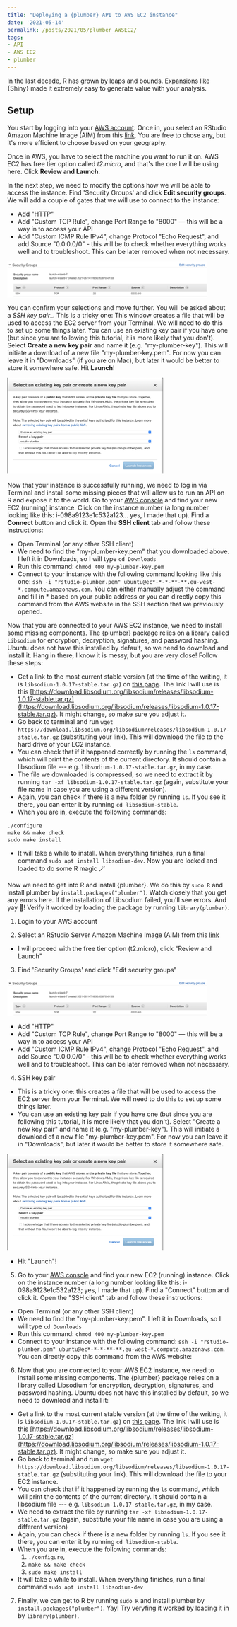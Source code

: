 ```yaml
---
title: "Deploying a {plumber} API to AWS EC2 instance"
date: '2021-05-14'
permalink: /posts/2021/05/plumber_AWSEC2/
tags:
- API
- AWS EC2
- plumber
---
```


In the last decade, R has grown by leaps and bounds. Expansions like {Shiny} made it extremely easy to generate value with your analysis.


## Setup

You start by logging into your [AWS account](http://console.aws.amazon.com). Once in, you select an RStudio Amazon Machine Image (AIM) from this [link](https://www.louisaslett.com/RStudio_AMI/). You are free to chose any, but it's more efficient to choose based on your geography.

Once in AWS, you have to select the machine you want to run it on. AWS EC2 has free tier option called _t2.micro_, and that's the one I will be using here. Click __Review and Launch__.

In the next step, we need to modify the options how we will be able to access the instance. Find 'Security Groups' and click __Edit security groups__. We will add a couple of gates that we will use to connect to the instance:

  - Add "HTTP"
  - Add "Custom TCP Rule", change Port Range to "8000" — this will be a way in to access your API
  - Add "Custom ICMP Rule IPv4", change Protocol "Echo Request", and add Source "0.0.0.0/0" - this will be to check whether everything works well and to troubleshoot. This can be later removed when not necessary.

<img src="/images/api-tutorial-pic1.png" width="90%" align = "middle">

You can confirm your selections and move further. You will be asked about a _SSH key pair__. This is a tricky one: This window creates a file that will be used to access the EC2 server from your Terminal. We will need to do this to set up some things later. You can use an existing key pair if you have one (but since you are following this tutorial, it is more likely that you don't). Select __Create a new key pair__ and name it (e.g. "my-plumber-key"). This will initiate a download of a new file "my-plumber-key.pem". For now you can leave it in "Downloads" (if you are on Mac), but later it would be better to store it somewhere safe. Hit __Launch__!
  
  <img src="/images/api-tutorial-pic2.png" width="70%">
  
Now that your instance is successfully running, we need to log in via Terminal and install some missing pieces that will allow us to run an API on R and expose it to the world. Go to your [AWS console](http://console.aws.amazon.com) and find your new EC2 (running) instance. Click on the instance number (a long number looking like this: i-098a9123e1c532a123... yes, I made that up). Find a __Connect__ button and click it. Open the __SSH client__ tab and follow these instructions:

  - Open Terminal (or any other SSH client)
  - We need to find the "my-plumber-key.pem" that you downloaded above. I left it in Downloads, so I will type `cd Downloads`
  - Run this command: `chmod 400 my-plumber-key.pem`
  - Connect to your instance with the following command looking like this one: `ssh -i "rstudio-plumber.pem" ubuntu@ec*-*-*-**-**.eu-west-*.compute.amazonaws.com`. You can either manually adjust the command and fill in * based on your public address or you can directly copy this command from the AWS website in the SSH section that we previously opened.
  
Now that you are connected to your AWS EC2 instance, we need to install some missing components. The {plumber} package relies on a library called `Libsodium` for encryption, decryption, signatures, and password hashing. Ubuntu does not have this installed by default, so we need to download and install it. Hang in there, I know it is messy, but you are very close! Follow these steps:

  - Get a link to the most current stable version (at the time of the writing, it is `libsodium-1.0.17-stable.tar.gz`) on [this page](https://download.libsodium.org/libsodium/releases/). The link I will use is this [https://download.libsodium.org/libsodium/releases/libsodium-1.0.17-stable.tar.gz](https://download.libsodium.org/libsodium/releases/libsodium-1.0.17-stable.tar.gz). It might change, so make sure you adjust it.
  - Go back to terminal and run `wget https://download.libsodium.org/libsodium/releases/libsodium-1.0.17-stable.tar.gz` (substituting your link). This will download the file to the hard drive of your EC2 instance.
  - You can check that if it happened correctly by running the `ls` command, which will print the contents of the current directory. It should contain a libsodium file --- e.g. `libsodium-1.0.17-stable.tar.gz`, in my case.
  - The file we downloaded is compressed, so we need to extract it by running `tar -xf libsodium-1.0.17-stable.tar.gz` (again, substitute your file name in case you are using a different version).
  - Again, you can check if there is a new folder by running `ls`. If you see it there, you can enter it by running `cd libsodium-stable`.
  - When you are in, execute the following commands: 

```shell
./configure
make && make check
sudo make install
```

  - It will take a while to install. When everything finishes, run a final command `sudo apt install libsodium-dev`. Now you are locked and loaded to do some R magic 🪄
  
Now we need to get into R and install {plumber}. We do this by `sudo R` and install plumber by `install.packages("plumber")`. Watch closely that you get any errors here. If the installation of Libsodium failed, you'll see errors. And yay :raised_hands:! Verify it worked by loading the package by running `library(plumber)`.












1. Login to your AWS account

2. Select an RStudio Server Amazon Machine Image (AIM) from this [link](https://www.louisaslett.com/RStudio_AMI/)

  - I will proceed with the free tier option (t2.micro), click "Review and Launch"

3. Find 'Security Groups' and click "Edit security groups"

<img src="/images/api-tutorial-pic1.png" width="90%" align = "middle">

  - Add "HTTP"
  - Add "Custom TCP Rule", change Port Range to "8000" — this will be a way in to access your API
  - Add "Custom ICMP Rule IPv4", change Protocol "Echo Request", and add Source "0.0.0.0/0" - this will be to check whether everything works well and to troubleshoot. This can be later removed when not necessary.
  
4. SSH key pair
    
  - This is a tricky one: this creates a file that will be used to access the EC2 server from your Terminal. We will need to do this to set up some things later.
  - You can use an existing key pair if you have one (but since you are following this tutorial, it is more likely that you don't). Select "Create a new key pair" and name it (e.g. "my-plumber-key"). This will initiate a download of a new file "my-plumber-key.pem". For now you can leave it in "Downloads", but later it would be better to store it somewhere safe.
  
  <img src="/images/api-tutorial-pic2.png" width="70%">
  
  - Hit "Launch"!
  
5. Go to your [AWS console](http://console.aws.amazon.com) and find your new EC2 (running) instance. Click on the instance number (a long number looking like this: i-098a9123e1c532a123; yes, I made that up). Find a "Connect" button and click it. Open the "SSH client" tab and follow these instructions:

  - Open Terminal (or any other SSH client)
  - We need to find the "my-plumber-key.pem". I left it in Downloads, so I will type `cd Downloads`
  - Run this command: `chmod 400 my-plumber-key.pem`
  - Connect to your instance with the following command: `ssh -i "rstudio-plumber.pem" ubuntu@ec*-*-*-**-**.eu-west-*.compute.amazonaws.com`. You can directly copy this command from the AWS website:

6. Now that you are connected to your AWS EC2 instance, we need to install some missing components. The {plumber} package relies on a library called Libsodium for encryption, decryption, signatures, and password hashing. Ubuntu does not have this installed by default, so we need to download and install it:

  - Get a link to the most current stable version (at the time of the writing, it is `libsodium-1.0.17-stable.tar.gz`) on [this page](https://download.libsodium.org/libsodium/releases/). The link I will use is this [https://download.libsodium.org/libsodium/releases/libsodium-1.0.17-stable.tar.gz](https://download.libsodium.org/libsodium/releases/libsodium-1.0.17-stable.tar.gz). It might change, so make sure you adjust it.
  - Go back to terminal and run `wget https://download.libsodium.org/libsodium/releases/libsodium-1.0.17-stable.tar.gz` (substituting your link). This will download the file to your EC2 instance.
  - You can check that if it happened by running the `ls` command, which will print the contents of the current directory. It should contain a libsodium file --- e.g. `libsodium-1.0.17-stable.tar.gz`, in my case.
  - We need to extract the file by running `tar -xf libsodium-1.0.17-stable.tar.gz` (again, substitute your file name in case you are using a different version)
  - Again, you can check if there is a new folder by running `ls`. If you see it there, you can enter it by running `cd libsodium-stable`.
  - When you are in, execute the following commands: 
    1. `./configure`, 
    2. `make && make check`
    3. `sudo make install`
  - It will take a while to install. When everything finishes, run a final command `sudo apt install libsodium-dev`
  
7. Finally, we can get to R by running `sudo R` and install plumber by `install.packages("plumber")`. Yay! Try veryfing it worked by loading it in by `library(plumber)`.


  






